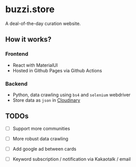 # buzzi.store

A deal-of-the-day curation website.



## How it works?

### Frontend

- React with MaterialUI
- Hosted in Github Pages via Github Actions

### Backend

- Python, data crawling using `bs4` and `selenium` webdriver
- Store data as `json` in [Cloudinary](https://cloudinary.com)



## TODOs

- [ ] Support more communities
- [ ] More robust data crawling
- [ ] Add google ad between cards
- [ ] Keyword subscription / notification via Kakaotalk / email

